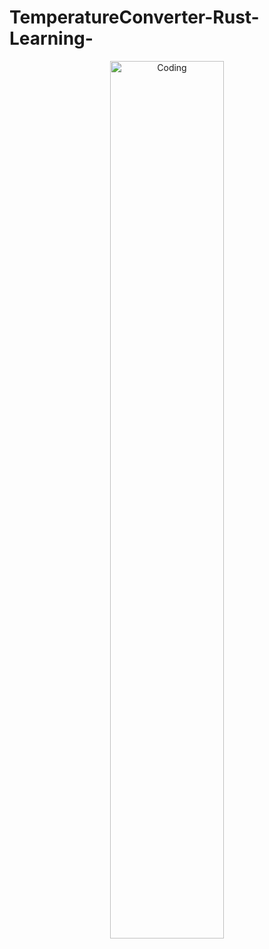 # TemperatureConverter-Rust-Learning-

<p align="center">
    <img alt="Coding" width="60%" src="https://github.com/user-attachments/assets/2dd86f32-6cd4-4d2e-93ec-eea36807e9db">
</p>

